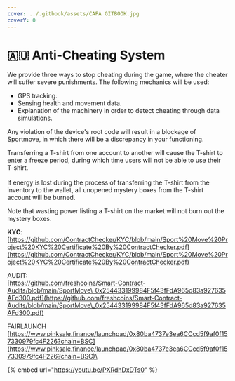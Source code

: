 ```yaml
---
cover: ../.gitbook/assets/CAPA GITBOOK.jpg
coverY: 0
---
```


# 🇦🇺 Anti-Cheating System

We provide three ways to stop cheating during the game, where the cheater will suffer severe punishments. The following mechanics will be used:

* GPS tracking.
* Sensing health and movement data.
* Explanation of the machinery in order to detect cheating through data simulations.

Any violation of the device's root code will result in a blockage of Sportmove, in which there will be a discrepancy in your functioning.

Transferring a T-shirt from one account to another will cause the T-shirt to enter a freeze period, during which time users will not be able to use their T-shirt.\
\
If energy is lost during the process of transferring the T-shirt from the inventory to the wallet, all unopened mystery boxes from the T-shirt account will be burned.

Note that wasting power listing a T-shirt on the market will not burn out the mystery boxes.

**KYC**:\
[https://github.com/ContractChecker/KYC/blob/main/Sport%20Move%20Project%20KYC%20Certificate%20By%20ContractChecker.pdf](https://github.com/ContractChecker/KYC/blob/main/Sport%20Move%20Project%20KYC%20Certificate%20By%20ContractChecker.pdf)

AUDIT:\
[https://github.com/freshcoins/Smart-Contract-Audits/blob/main/SportMove\_0x254433199984F5f43fFdA965d83a927635AFd300.pdf](https://github.com/freshcoins/Smart-Contract-Audits/blob/main/SportMove\_0x254433199984F5f43fFdA965d83a927635AFd300.pdf)

FAIRLAUNCH\
[https://www.pinksale.finance/launchpad/0x80ba4737e3ea6CCcd5f9af0f157330979fc4F226?chain=BSC](https://www.pinksale.finance/launchpad/0x80ba4737e3ea6CCcd5f9af0f157330979fc4F226?chain=BSC)\


{% embed url="https://youtu.be/PXRdhDxDTs0" %}
